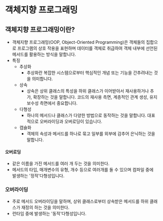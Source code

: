 객체지향 프로그래밍
=
객체지향 프로그래밍이란?
-
- 객체지향 프로그래밍(OOP, Object-Oriented Programming)은 객체들의 집합으로 프로그램의 상호 작용을 표현하며 데이터를 객체로 취급하여 객체 내부에 선언된 메서드를 활용하는 방식을 말합니다.
- 특징
  - 추상화
    - 추상화란 복잡한 시스템으로부터 핵심적인 개념 또는 기능을 간추려내는 것을 의미합니다. 
  - 상속
    - 상속은 상위 클래스의 특성을 하위 클래스가 이어받아서 재사용하거나 추가, 확장하는 것을 말합니다. 코드의 재사용 측면, 계층적인 관계 생성, 유지 보수성 측면에서 중요합니다.
  - 다형성
    - 하나의 메서드나 클래스가 다양한 방법으로 동작하는 것을 말합니다. 대표적으로 오버라이딩과 오버로딩이 있습니다.
  - 캡슐화
    - 객체의 속성과 메서드를 하나로 묶고 일부를 외부에 감추어 은닉하는 것을 말합니다.

#### 오버로딩
- 같은 이름을 가진 메서드를 여러 개 두는 것을 의미한다.
- 메서드의 타입, 매개변수의 유형, 개수 등으로 여러개를 둘 수 있으며 컴파일 중에 발생하는 '정적'다형성입니다.

### 오버라이딩
- 주로 메서드 오버라이딩을 말하며, 상위 클래스로부터 상속받은 메서드를 하위 클래스가 재정의 하는 것을 의미한다.
- 런타임 중에 발생하는 '동적'다형성입니다.